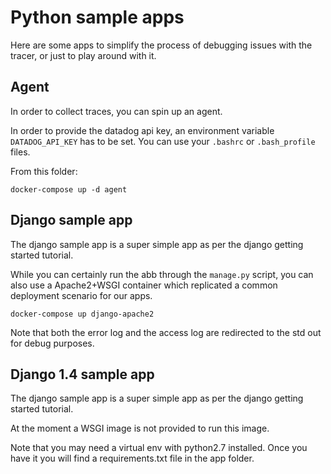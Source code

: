 # Python sample apps

Here are some apps to simplify the process of debugging issues with the tracer, or just to play around with it.

## Agent

In order to collect traces, you can spin up an agent.

In order to provide the datadog api key, an environment variable `DATADOG_API_KEY` has to be set. You can use your
`.bashrc` or `.bash_profile` files.

From this folder:
```
docker-compose up -d agent
```

## Django sample app

The django sample app is a super simple app as per the django getting started tutorial.

While you can certainly run the abb through the `manage.py` script, you can also use a Apache2+WSGI container which
replicated a common deployment scenario for our apps.

```
docker-compose up django-apache2
```

Note that both the error log and the access log are redirected to the std out for debug purposes.

## Django 1.4 sample app

The django sample app is a super simple app as per the django getting started tutorial.

At the moment a WSGI image is not provided to run this image.

Note that you may need a virtual env with python2.7 installed. Once you have it you will find a requirements.txt file in the app folder.


